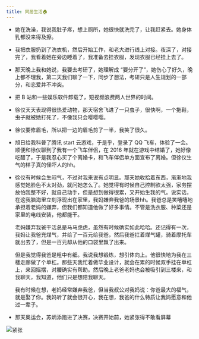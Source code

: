 ```yaml
---
title: 同居生活🏠
---
```


- 她在洗澡，我说我肚子疼，想上厕所，她很快就洗完了，让我赶紧去。她身体乳都没来得及擦。
- 我把衣服扔到了洗衣机，然后开始工作，和老大进行线上对接。夜深了，对接完了，我看着她在旁边睡着了，我准备去挂衣服，发现衣服已经挂上去了。
- 那天晚上我和她说，我要去考研了，她理解成 “要分开了”，她伤心了好久，晚上都不理我，第二天我们聊了一下，同步了想法，考研只是人生规划的一部分，和恋爱并不冲突。
- 把 B 站和一些娱乐软件卸载了，短视频浪费两人世界的时间。
- 徐仪天天表现得很热爱动物，那天宿舍飞进了一只虫子，很快啊，一个拖鞋，虫子就被她打死了，不像我只会嘤嘤嘤。
- 徐仪要修眉毛，所以把一边的眉毛剪了一半，我笑了很久。
- 旭日给我科普了腾讯 start 云游戏，于是乎，登录了 QQ 飞车，体验了一会。顺便和徐仪聊到了我有一个飞车伴侣，在 2016 年就在游戏中结婚了，她好像吃醋了，于是我忍心买了个离婚卡，和飞车伴侣单方面宣布了离婚。但徐仪生气的样子真的怪吓人的hh。
- 徐仪有时候会生闷气，不过对我来说有点明显。那天她收拾着东西，渐渐地我感觉她脸色不太对劲，就问她怎么了。她觉得有时候自己控制欲太强，家务摆放怕我整不好，就自己动手，但是想到做得很累，又开始生我的气。说实话，在这我脑海里立刻浮现出在家里，我妈嫌弃我爸的场景hh。我爸总是笑嘻嘻地承担着老妈的嫌弃，但我们都知道他做了好多事情。不管是洗衣服、种菜还是家里的电线安装，他都能干。
  
  老妈嫌弃我爸干活总是马马虎虎，虽然有时候确实如此哈哈。还记得有一次，我妈让我爸充煤气，并给了一百元给我爸，然后我爸扛着煤气罐，骑着摩托车就出去了，但是一百元却从他的口袋里飘了出来。
  
  但是我觉得我爸是粗中有细。我说我想锻炼，想引体向上。他很快地为我在三楼走廊做了个单杠。那些天我忙着做毕业设计，就会在累的时候双手挂在单杠上，来回摇摆，对腰确实有帮助。然后晚上老爸老妈也会被吸引到三楼来，和我聊天，我知道，他们只是想陪我聊天。
  
  我有时候在想，老妈经常嫌弃我爸，但当我叔公对我妈说：你爸最大的福气，就是娶了你。我妈听了就会很开心，我在想，我爸的什么特质让我妈愿意和他过一辈子。

- 那天奥运会，苏炳添跑进了决赛，决赛开始前，她紧张得不敢看屏幕

![紧张](https://z3.ax1x.com/2021/08/22/hpB2zn.jpg)